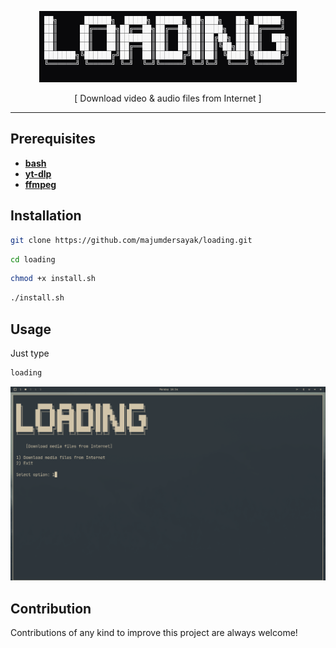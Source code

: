 <div align="center">

![banner](assets/ascii-art-text.png)
<p>[ Download video & audio files from Internet ]</p>

---
</div>

## Prerequisites
- [**bash**](https://www.gnu.org/software/bash/) 
- [**yt-dlp**](https://github.com/yt-dlp/yt-dlp)
- [**ffmpeg**](https://ffmpeg.org/)

## Installation
```bash
git clone https://github.com/majumdersayak/loading.git
```
```bash
cd loading
```
```bash
chmod +x install.sh
```
```bash
./install.sh
```
## Usage

Just type
```bash
loading
```
<div align="center">

![terminal-photo](assets/image.png)

</div>

## Contribution

Contributions of any kind to improve this project are always welcome!
